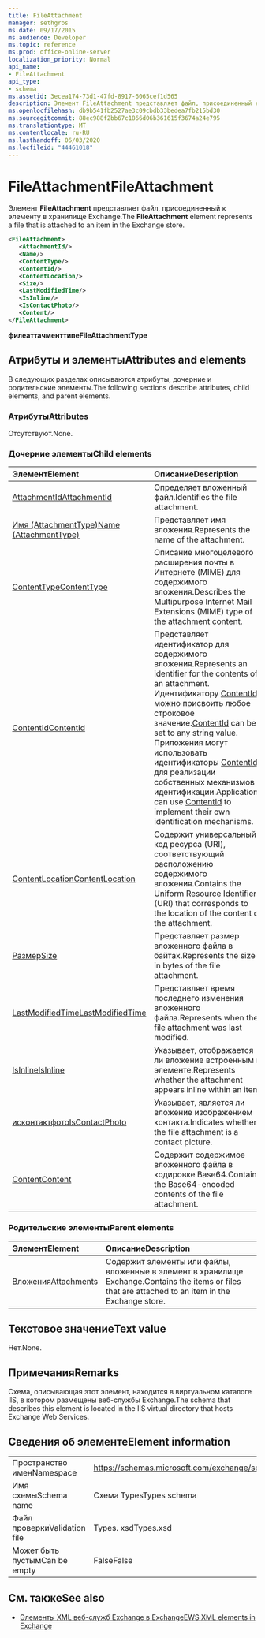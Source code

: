 ```yaml
---
title: FileAttachment
manager: sethgros
ms.date: 09/17/2015
ms.audience: Developer
ms.topic: reference
ms.prod: office-online-server
localization_priority: Normal
api_name:
- FileAttachment
api_type:
- schema
ms.assetid: 3ecea174-73d1-47fd-8917-6065cef1d565
description: Элемент FileAttachment представляет файл, присоединенный к элементу в хранилище Exchange.
ms.openlocfilehash: db9b541fb2527ae3c09cbdb33bedea7fb215bd30
ms.sourcegitcommit: 88ec988f2bb67c1866d06b361615f3674a24e795
ms.translationtype: MT
ms.contentlocale: ru-RU
ms.lasthandoff: 06/03/2020
ms.locfileid: "44461018"
---
```

# <a name="fileattachment"></a><span data-ttu-id="93f6f-103">FileAttachment</span><span class="sxs-lookup"><span data-stu-id="93f6f-103">FileAttachment</span></span>

<span data-ttu-id="93f6f-104">Элемент **FileAttachment** представляет файл, присоединенный к элементу в хранилище Exchange.</span><span class="sxs-lookup"><span data-stu-id="93f6f-104">The **FileAttachment** element represents a file that is attached to an item in the Exchange store.</span></span> 
  
```XML
<FileAttachment>
   <AttachmentId/>
   <Name/>
   <ContentType/>
   <ContentId/>
   <ContentLocation/>
   <Size/>
   <LastModifiedTime/>
   <IsInline/>
   <IsContactPhoto/>
   <Content/>
</FileAttachment>
```

 <span data-ttu-id="93f6f-105">**филеаттачменттипе**</span><span class="sxs-lookup"><span data-stu-id="93f6f-105">**FileAttachmentType**</span></span>
## <a name="attributes-and-elements"></a><span data-ttu-id="93f6f-106">Атрибуты и элементы</span><span class="sxs-lookup"><span data-stu-id="93f6f-106">Attributes and elements</span></span>

<span data-ttu-id="93f6f-107">В следующих разделах описываются атрибуты, дочерние и родительские элементы.</span><span class="sxs-lookup"><span data-stu-id="93f6f-107">The following sections describe attributes, child elements, and parent elements.</span></span>
  
### <a name="attributes"></a><span data-ttu-id="93f6f-108">Атрибуты</span><span class="sxs-lookup"><span data-stu-id="93f6f-108">Attributes</span></span>

<span data-ttu-id="93f6f-109">Отсутствуют.</span><span class="sxs-lookup"><span data-stu-id="93f6f-109">None.</span></span>
  
### <a name="child-elements"></a><span data-ttu-id="93f6f-110">Дочерние элементы</span><span class="sxs-lookup"><span data-stu-id="93f6f-110">Child elements</span></span>

|<span data-ttu-id="93f6f-111">**Элемент**</span><span class="sxs-lookup"><span data-stu-id="93f6f-111">**Element**</span></span>|<span data-ttu-id="93f6f-112">**Описание**</span><span class="sxs-lookup"><span data-stu-id="93f6f-112">**Description**</span></span>|
|:-----|:-----|
|[<span data-ttu-id="93f6f-113">AttachmentId</span><span class="sxs-lookup"><span data-stu-id="93f6f-113">AttachmentId</span></span>](attachmentid.md) <br/> |<span data-ttu-id="93f6f-114">Определяет вложенный файл.</span><span class="sxs-lookup"><span data-stu-id="93f6f-114">Identifies the file attachment.</span></span>  <br/> |
|[<span data-ttu-id="93f6f-115">Имя (AttachmentType)</span><span class="sxs-lookup"><span data-stu-id="93f6f-115">Name (AttachmentType)</span></span>](name-attachmenttype.md) <br/> |<span data-ttu-id="93f6f-116">Представляет имя вложения.</span><span class="sxs-lookup"><span data-stu-id="93f6f-116">Represents the name of the attachment.</span></span>  <br/> |
|[<span data-ttu-id="93f6f-117">ContentType</span><span class="sxs-lookup"><span data-stu-id="93f6f-117">ContentType</span></span>](contenttype.md) <br/> |<span data-ttu-id="93f6f-118">Описание многоцелевого расширения почты в Интернете (MIME) для содержимого вложения.</span><span class="sxs-lookup"><span data-stu-id="93f6f-118">Describes the Multipurpose Internet Mail Extensions (MIME) type of the attachment content.</span></span>  <br/> |
|[<span data-ttu-id="93f6f-119">ContentId</span><span class="sxs-lookup"><span data-stu-id="93f6f-119">ContentId</span></span>](contentid.md) <br/> |<span data-ttu-id="93f6f-120">Представляет идентификатор для содержимого вложения.</span><span class="sxs-lookup"><span data-stu-id="93f6f-120">Represents an identifier for the contents of an attachment.</span></span> <span data-ttu-id="93f6f-121">Идентификатору [ContentId](contentid.md) можно присвоить любое строковое значение.</span><span class="sxs-lookup"><span data-stu-id="93f6f-121">[ContentId](contentid.md) can be set to any string value.</span></span> <span data-ttu-id="93f6f-122">Приложения могут использовать идентификаторы [ContentId](contentid.md) для реализации собственных механизмов идентификации.</span><span class="sxs-lookup"><span data-stu-id="93f6f-122">Applications can use [ContentId](contentid.md) to implement their own identification mechanisms.</span></span>  <br/> |
|[<span data-ttu-id="93f6f-123">ContentLocation</span><span class="sxs-lookup"><span data-stu-id="93f6f-123">ContentLocation</span></span>](contentlocation.md) <br/> |<span data-ttu-id="93f6f-124">Содержит универсальный код ресурса (URI), соответствующий расположению содержимого вложения.</span><span class="sxs-lookup"><span data-stu-id="93f6f-124">Contains the Uniform Resource Identifier (URI) that corresponds to the location of the content of the attachment.</span></span>  <br/> |
|[<span data-ttu-id="93f6f-125">Размер</span><span class="sxs-lookup"><span data-stu-id="93f6f-125">Size</span></span>](size.md) <br/> |<span data-ttu-id="93f6f-126">Представляет размер вложенного файла в байтах.</span><span class="sxs-lookup"><span data-stu-id="93f6f-126">Represents the size in bytes of the file attachment.</span></span>  <br/> |
|[<span data-ttu-id="93f6f-127">LastModifiedTime</span><span class="sxs-lookup"><span data-stu-id="93f6f-127">LastModifiedTime</span></span>](lastmodifiedtime.md) <br/> |<span data-ttu-id="93f6f-128">Представляет время последнего изменения вложенного файла.</span><span class="sxs-lookup"><span data-stu-id="93f6f-128">Represents when the file attachment was last modified.</span></span>  <br/> |
|[<span data-ttu-id="93f6f-129">IsInline</span><span class="sxs-lookup"><span data-stu-id="93f6f-129">IsInline</span></span>](isinline.md) <br/> |<span data-ttu-id="93f6f-130">Указывает, отображается ли вложение встроенным в элементе.</span><span class="sxs-lookup"><span data-stu-id="93f6f-130">Represents whether the attachment appears inline within an item.</span></span>  <br/> |
|[<span data-ttu-id="93f6f-131">исконтактфото</span><span class="sxs-lookup"><span data-stu-id="93f6f-131">IsContactPhoto</span></span>](iscontactphoto.md) <br/> |<span data-ttu-id="93f6f-132">Указывает, является ли вложение изображением контакта.</span><span class="sxs-lookup"><span data-stu-id="93f6f-132">Indicates whether the file attachment is a contact picture.</span></span>  <br/> |
|[<span data-ttu-id="93f6f-133">Content</span><span class="sxs-lookup"><span data-stu-id="93f6f-133">Content</span></span>](content.md) <br/> |<span data-ttu-id="93f6f-134">Содержит содержимое вложенного файла в кодировке Base64.</span><span class="sxs-lookup"><span data-stu-id="93f6f-134">Contains the Base64-encoded contents of the file attachment.</span></span>  <br/> |
   
### <a name="parent-elements"></a><span data-ttu-id="93f6f-135">Родительские элементы</span><span class="sxs-lookup"><span data-stu-id="93f6f-135">Parent elements</span></span>

|<span data-ttu-id="93f6f-136">**Элемент**</span><span class="sxs-lookup"><span data-stu-id="93f6f-136">**Element**</span></span>|<span data-ttu-id="93f6f-137">**Описание**</span><span class="sxs-lookup"><span data-stu-id="93f6f-137">**Description**</span></span>|
|:-----|:-----|
|[<span data-ttu-id="93f6f-138">Вложения</span><span class="sxs-lookup"><span data-stu-id="93f6f-138">Attachments</span></span>](attachments-ex15websvcsotherref.md) <br/> |<span data-ttu-id="93f6f-139">Содержит элементы или файлы, вложенные в элемент в хранилище Exchange.</span><span class="sxs-lookup"><span data-stu-id="93f6f-139">Contains the items or files that are attached to an item in the Exchange store.</span></span>  <br/> |
   
## <a name="text-value"></a><span data-ttu-id="93f6f-140">Текстовое значение</span><span class="sxs-lookup"><span data-stu-id="93f6f-140">Text value</span></span>

<span data-ttu-id="93f6f-141">Нет.</span><span class="sxs-lookup"><span data-stu-id="93f6f-141">None.</span></span>
  
## <a name="remarks"></a><span data-ttu-id="93f6f-142">Примечания</span><span class="sxs-lookup"><span data-stu-id="93f6f-142">Remarks</span></span>

<span data-ttu-id="93f6f-143">Схема, описывающая этот элемент, находится в виртуальном каталоге IIS, в котором размещены веб-службы Exchange.</span><span class="sxs-lookup"><span data-stu-id="93f6f-143">The schema that describes this element is located in the IIS virtual directory that hosts Exchange Web Services.</span></span>
  
## <a name="element-information"></a><span data-ttu-id="93f6f-144">Сведения об элементе</span><span class="sxs-lookup"><span data-stu-id="93f6f-144">Element information</span></span>

|||
|:-----|:-----|
|<span data-ttu-id="93f6f-145">Пространство имен</span><span class="sxs-lookup"><span data-stu-id="93f6f-145">Namespace</span></span>  <br/> |https://schemas.microsoft.com/exchange/services/2006/types  <br/> |
|<span data-ttu-id="93f6f-146">Имя схемы</span><span class="sxs-lookup"><span data-stu-id="93f6f-146">Schema name</span></span>  <br/> |<span data-ttu-id="93f6f-147">Схема Types</span><span class="sxs-lookup"><span data-stu-id="93f6f-147">Types schema</span></span>  <br/> |
|<span data-ttu-id="93f6f-148">Файл проверки</span><span class="sxs-lookup"><span data-stu-id="93f6f-148">Validation file</span></span>  <br/> |<span data-ttu-id="93f6f-149">Types. xsd</span><span class="sxs-lookup"><span data-stu-id="93f6f-149">Types.xsd</span></span>  <br/> |
|<span data-ttu-id="93f6f-150">Может быть пустым</span><span class="sxs-lookup"><span data-stu-id="93f6f-150">Can be empty</span></span>  <br/> |<span data-ttu-id="93f6f-151">False</span><span class="sxs-lookup"><span data-stu-id="93f6f-151">False</span></span>  <br/> |
   
## <a name="see-also"></a><span data-ttu-id="93f6f-152">См. также</span><span class="sxs-lookup"><span data-stu-id="93f6f-152">See also</span></span>



- [<span data-ttu-id="93f6f-153">Элементы XML веб-служб Exchange в Exchange</span><span class="sxs-lookup"><span data-stu-id="93f6f-153">EWS XML elements in Exchange</span></span>](ews-xml-elements-in-exchange.md)

